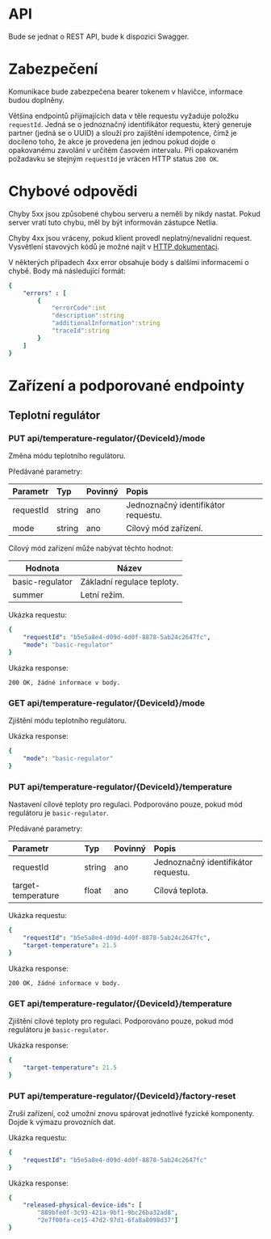 # API
Bude se jednat o REST API, bude k dispozici Swagger.

# Zabezpečení
Komunikace bude zabezpečena bearer tokenem v hlavičce, informace budou doplněny.

Většina endpointů přijímajících data v těle requestu vyžaduje položku `requestId`. Jedná se o jednoznačný identifikátor requestu, který generuje partner (jedná se o UUID) a slouží pro zajištění idempotence, čímž je docíleno toho, že akce je provedena jen jednou pokud dojde o opakovanému zavolání v určitém časovém intervalu. Při opakovaném požadavku se stejným `requestId` je vrácen HTTP status `200 OK`.

# Chybové odpovědi
Chyby 5xx jsou způsobené chybou serveru a neměli by nikdy nastat. Pokud server vratí tuto chybu, měl by být informován zástupce Netlia.

Chyby 4xx jsou vráceny, pokud klient provedl neplatný/nevalidní request. Vysvětlení stavových kódů je možné najít v [HTTP dokumentaci](https://developer.mozilla.org/en-US/docs/Web/HTTP/Status#client_error_responses).

V některých případech 4xx error obsahuje body s dalšími informacemi o chybě. Body má následující formát:

```yaml
{
    "errors" : [
        {
            "errorCode":int
            "description":string
            "additionalInformation":string
            "traceId":string
        }
    ]
}
```

# Zařízení a podporované endpointy

## Teplotní regulátor

### PUT api/temperature-regulator/{DeviceId}/mode

Změna módu teplotního regulátoru.

Předávané parametry:

| Parametr    | Typ         | Povinný | Popis                               |
|:------------|:------------|:--------|:------------------------------------|
| requestId   | string      | ano     | Jednoznačný identifikátor requestu. |
| mode        | string      | ano     | Cílový mód zařízení.                |

Cílový mód zařízení může nabývat těchto hodnot:

| Hodnota            | Název                       |
|--------------------|-----------------------------|
| basic-regulator    | Základní regulace teploty.  |
| summer             | Letní režim.                |

Ukázka requestu:

```yaml
{
    "requestId": "b5e5a8e4-d09d-4d0f-8878-5ab24c2647fc",
    "mode": "basic-regulator"
}
```

Ukázka response: 

```
200 OK, žádné informace v body.
```

### GET api/temperature-regulator/{DeviceId}/mode

Zjištění módu teplotního regulátoru.

Ukázka response:

```yaml
{
    "mode": "basic-regulator"
}
```

### PUT api/temperature-regulator/{DeviceId}/temperature

Nastavení cílové teploty pro regulaci.
Podporováno pouze, pokud mód regulátoru je `basic-regulator`.

Předávané parametry:

| Parametr           | Typ         | Povinný | Popis                               |
|:-------------------|:------------|:--------|:------------------------------------|
| requestId          | string      | ano     | Jednoznačný identifikátor requestu. |
| target-temperature | float       | ano     | Cílová teplota.                     |

Ukázka requestu:

```yaml
{
    "requestId": "b5e5a8e4-d09d-4d0f-8878-5ab24c2647fc",
    "target-temperature": 21.5
}
```

Ukázka response: 

```
200 OK, žádné informace v body.
```

### GET api/temperature-regulator/{DeviceId}/temperature

Zjištění cílové teploty pro regulaci.
Podporováno pouze, pokud mód regulátoru je `basic-regulator`.

Ukázka response:

```yaml
{
    "target-temperature": 21.5
}
```

### PUT api/temperature-regulator/{DeviceId}/factory-reset

Zruší zařízení, což umožní znovu spárovat jednotlivé fyzické komponenty. Dojde k výmazu provozních dat.

Ukázka requestu:

```yaml
{
    "requestId": "b5e5a8e4-d09d-4d0f-8878-5ab24c2647fc"
}
```

Ukázka response:

```yaml
{
    "released-physical-device-ids": [
        "889bfe0f-3c93-421a-9bf1-9bc26ba32ad8",
        "2e7f00fa-ce15-47d2-97d1-6fa8a8098d37"]
}
```